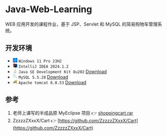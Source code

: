 # Java-Web-Learning

WEB 应用开发的课程作业，基于 JSP、Servlet 和 MySQL 的简易购物车管理系统。

## 开发环境

- <img src="https://raw.githubusercontent.com/SlenderData/img/main/images/%E5%B8%B8%E7%94%A8/Logo/OperatingSystem/Windows11.svg" alt="Windows 11 Logo" style="height:1em"> `Windows 11 Pro 23H2`
- <img src="https://raw.githubusercontent.com/SlenderData/img/main/images/%E5%B8%B8%E7%94%A8/Logo/IDE/JetBrains/IntelliJ-IDEA.svg" alt="IntelliJ IDEA Logo" style="height:1em"> `IntelliJ IDEA 2024.1.2`
- <img src="https://raw.githubusercontent.com/SlenderData/img/main/images/%E5%B8%B8%E7%94%A8/Logo/Language/Java.svg" alt="Java Logo" style="height:1em"> `Java SE Development Kit 8u202` [Download](https://www.oracle.com/java/technologies/javase/javase8-archive-downloads.html)
- <img src="https://raw.githubusercontent.com/SlenderData/img/main/images/%E5%B8%B8%E7%94%A8/Logo/Database/MySQL.svg" alt="MySQL Logo" style="height:1em"> `MySQL 5.5.28` [Download](https://downloads.mysql.com/archives/community/)
- <img src="https://raw.githubusercontent.com/SlenderData/img/main/images/%E5%B8%B8%E7%94%A8/Logo/Others/tomcat.svg" alt="tomcat Logo" style="height:1em"> `Apache tomcat 6.0.53` [Download](https://archive.apache.org/dist/tomcat/tomcat-6/v6.0.53/bin/)

## 参考

1. 老师上课写的半成品原 MyEclipse 项目 👉 [shoppingcart.rar](https://www.github.com/SlenderData/Java-WEB-Learning/blob/main/resources/shoppingcart.rar)
2. ZzzzzZXxxX/Cart 👉 [https://github.com/ZzzzzZXxxX/Cart](https://github.com/ZzzzzZXxxX/Cart)
